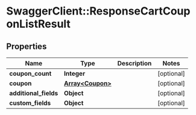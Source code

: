 # SwaggerClient::ResponseCartCouponListResult

## Properties
Name | Type | Description | Notes
------------ | ------------- | ------------- | -------------
**coupon_count** | **Integer** |  | [optional] 
**coupon** | [**Array&lt;Coupon&gt;**](Coupon.md) |  | [optional] 
**additional_fields** | **Object** |  | [optional] 
**custom_fields** | **Object** |  | [optional] 


